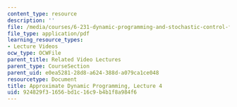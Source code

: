 ```yaml
---
content_type: resource
description: ''
file: /media/courses/6-231-dynamic-programming-and-stochastic-control-fall-2015/924829f31656bd1c16c9b4b1f8a984f6_MIT6_231F15_lec04_short.pdf
file_type: application/pdf
learning_resource_types:
- Lecture Videos
ocw_type: OCWFile
parent_title: Related Video Lectures
parent_type: CourseSection
parent_uid: e0ea5281-28d8-a624-388d-a079ca1ce048
resourcetype: Document
title: Approximate Dynamic Programming, Lecture 4
uid: 924829f3-1656-bd1c-16c9-b4b1f8a984f6
---
```

